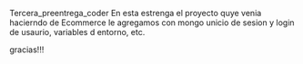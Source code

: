 Tercera_preentrega_coder
En esta estrenga el proyecto quye venia hacierndo de Ecommerce le agregamos con mongo unicio de sesion 
y login de usaurio, variables d entorno, etc.

gracias!!!

